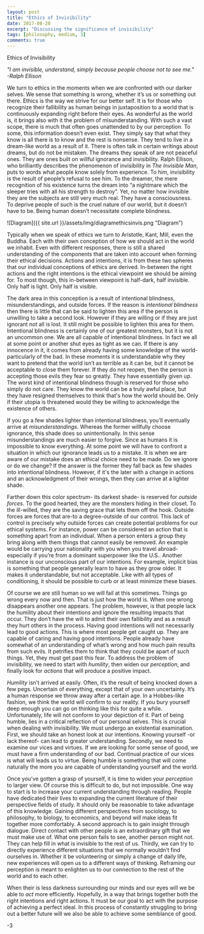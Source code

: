 ```yaml
---
layout: post
title: "Ethics of Invisibility"
date: 2017-08-28
excerpt: "Discussing the significance of invisibility"
tags: [philosophy, medium, 3]
comments: true
---
```


Ethics of Invisibility


*"I am invisible, understand, simply 
because people choose not to see me."  
-Ralph Ellison*  
  

We turn to ethics in the moments when we are confronted with our darker selves.  We sense that something is wrong, whether it’s us or something out there.  Ethics is the way we strive for our better self.  It is for those who recognize their fallibility as human beings in juxtaposition to a world that is continuously expanding right before their eyes.  As wonderful as the world is, it brings also with it the problem of misunderstanding.  With such a vast scope, there is much that often goes unattended to by our perception.  To some, this information doesn’t even exist.  They simply say that what they know is all there is to know and the rest is nonsense.  They tend to live in a dream-like world as a result of it.  There is often talk in certain writings about dreams, but do not be mistaken.  The dreams they speak of are not peaceful ones.  They are ones built on willful ignorance and invisibility.  Ralph Ellison, who brilliantly describes the phenomenon of invisibility in *The Invisible Man*, puts to words what people know solely from experience.  To him, invisibility is the result of people’s refusal to see him.  To the dreamer, the mere recognition of his existence turns the dream into “a nightmare which the sleeper tries with all his strength to destroy”.  Yet, no matter how invisible they are the subjects are still very much real.  They have a consciousness.  To deprive people of such is the cruel nature of our world, but it doesn’t have to be.  Being human doesn’t necessitate complete blindness.

![Diagram]({{ site.url }}/assets/img/diagramethicsinvis.png "Diagram")  

Typically when we speak of ethics we turn to Aristotle, Kant, Mill, even the Buddha.  Each with their own conception of how we should act in the world we inhabit.  Even with different responses, there is still a shared understanding of the components that are taken into account when forming their ethical decisions.  Actions and intentions, it is from these two spheres that our individual conceptions of ethics are derived.  In-between the right actions and the right intentions is the ethical viewpoint we should be aiming for.  To most though, this in-between viewpoint is half-dark, half invisible.  Only half is light.  Only half is visible.  
  
The dark area in this conception is a result of intentional blindness, misunderstandings, and outside forces.  If the reason is *intentional blindness* then there is little that can be said to lighten this area if the person is unwilling to take a second look.  However if they are willing or if they are just ignorant not all is lost.  It still might be possible to lighten this area for them.  Intentional blindness is certainly one of our greatest monsters, but it is not an uncommon one.  We are all capable of intentional blindness.  In fact we all at some point or another shut eyes as tight as we can.  If there is any innocence in it, it comes from already having some knowledge of the world- particularly of the bad.  In these moments it is understandable why they want to pretend that the world isn’t as terrible as it can be, but it cannot be acceptable to close them forever.  If they do not reopen, then the person is accepting those evils they fear so greatly.  They have essentially given up.  The worst kind of intentional blindness though is reserved for those who simply do not care.  They know the world can be a truly awful place, but they have resigned themselves to think that's how the world should be.  Only if their utopia is threatened would they be willing to acknowledge the existence of others.  
 
If you go a few shades lighter than intentional blindness, you’ll eventually arrive at *misunderstandings*.  Whereas the former willfully choose ignorance, this shade does so unintentionally.  In this sense misunderstandings are much easier to forgive.  Since as humans it is impossible to know everything.  At some point we will have to confront a situation in which our ignorance leads us to a mistake.  It is when we are aware of our mistake does an ethical choice need to be made.  Do we ignore or do we change?  If the answer is the former they fall back as few shades into intentional blindness.  However, if it's the later with a change in actions and an acknowledgment of their wrongs, then they can arrive at a lighter shade.  

Farther down this color spectrum- its darkest shade- is reserved for *outside forces*.  To the good hearted, they are the monsters hiding in their closet.  To the ill-willed, they are the saving grace that lets them off the hook.  Outside forces are forces that are-to a degree-outside of our control.  This lack of control is precisely why outside forces can create potential problems for our ethical systems.  For instance, power can be considered an action that is something apart from an individual.  When a person enters a group they bring along with them things that cannot easily be removed.  An example would be carrying your nationality with you when you travel abroad- especially if you’re from a dominant superpower like the U.S..  Another instance is our unconscious part of our intentions.  For example, implicit bias is something that people generally learn to have as they grow older.  It makes it understandable, but not acceptable.  Like with all types of conditioning, it should be possible to curb or at least minimize these biases.  

Of course we are still human so we will fail at this sometimes.  Things go wrong every now and then.  That is just how the world is.  When one wrong disappears another one appears.  The problem, however, is that people lack the humility about their intentions and ignore the resulting impacts that occur.  They don’t have the will to admit their own fallibility and as a result they hurt others in the process.  Having good intentions will not necessarily lead to good actions.  This is where most people get caught up.  They are capable of caring and having good intentions.  People already have somewhat of an understanding of what’s wrong and how much pain results from such evils.  It petrifies them to think that they could be apart of such things.  Yet, they must get past this fear.  To address the problem of invisibility, we need to start with *humility*, then widen our *perception*, and finally look for *actions* that will produce a positive impact.  

*Humility* isn’t arrived at easily.  Often, it’s the result of being knocked down a few pegs.  Uncertain of everything, except that of your own uncertainty.  It’s a human response we throw away after a certain age.  In a Hobbes-like fashion, we think the world will confirm to our reality.  If you bury yourself deep enough you can go on thinking like this for quite a while.  Unfortunately, life will not conform to your depiction of it.  Part of being humble, lies in a critical reflection of our personal selves.  This is crucial when dealing with invisibility.   We must undergo an existential examination.  First, we should take an honest look at our intentions.  Knowing yourself -or lack thereof- can lead to greater understanding.   Secondly, we need to examine our vices and virtues.  If we are looking for some sense of good, we must have a firm understanding of our bad.  Continual practice of our vices is what will leads us to virtue.  Being humble is something that will come naturally the more you are capable of understanding yourself and the world.  

Once you’ve gotten a grasp of yourself, it is time to widen your *perception* to larger view.  Of course this is difficult to do, but not impossible.  One way to start is to increase your current understanding through reading.  People have dedicated their lives to expanding the current literature of their perspective fields of study.  It should only be reasonable to take advantage of this knowledge.  Gaining different perspectives from sociology, to philosophy, to biology, to economics, and beyond will make ideas fit together more comfortably.  A second approach is to gain insight through dialogue.  Direct contact with other people is an extraordinary gift that we must make use of.  What one person fails to see, another person might not.  They can help fill in what is invisible to the rest of us.  Thirdly, we can try to directly experience different situations that we normally wouldn’t find ourselves in.  Whether it be volunteering or simply a change of daily life, new experiences will open us to a different ways of thinking.  Reframing our perception is meant to enlighten us to our connection to the rest of the world and to each other.  

When their is less darkness surrounding our minds and our eyes will we be able to *act* more efficiently.  Hopefully, in a way that brings together both the right intentions and right actions.  It must be our goal to act with the purpose of achieving a perfect ideal.  In this process of constantly struggling to bring out a better future will we also be able to achieve some semblance of good.  
	
-3
